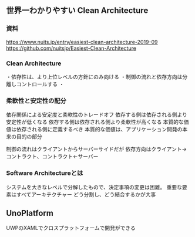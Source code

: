 ## 世界一わかりやすい Clean Architecture

### 資料
https://www.nuits.jp/entry/easiest-clean-architecture-2019-09
https://github.com/nuitsjp/Easiest-Clean-Architecture

### Clean Architecture
・依存性は、より上位レベルの方針にのみ向ける
・制御の流れと依存方向は分離しコントロールする
・

### 柔軟性と安定性の配分
依存関係による安定度と柔軟性のトレードオフ
依存する側は依存される側より安定性が低くなる
依存する側は依存される側より柔軟性が高くなる
本質的な価値は依存される側に定義するべき
本質的な価値は、アプリケーション開発の本来の目的の部分

制御の流れはクライアントからサーバーサイドだが
依存方向はクライアント→コントラクト、コントラクト←サーバー

### Software Architectureとは
システムを大きなレベルで分解したもので、決定事項の変更は困難。
重要な要素はすべてアーキテクチャー
どう分割し、どう結合するかが大事


## UnoPlatform
UWPのXAMLでクロスプラットフォームで開発ができる